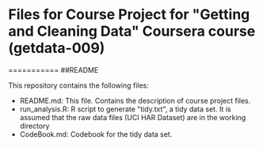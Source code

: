 # Files for Course Project for "Getting and Cleaning Data" Coursera course (getdata-009)
===========
##README

This repository contains the following files:
* README.md: This file. Contains the description of course project files.
* run_analysis.R: R script to generate "tidy.txt", a tidy data set. It is assumed that the 
raw data files (UCI HAR Dataset) are in the working directory
* CodeBook.md: Codebook for the tidy data set.
